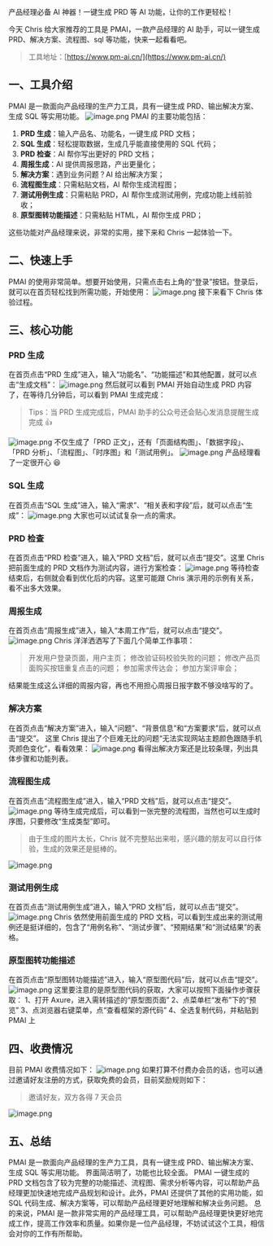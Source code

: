 产品经理必备 AI 神器！一键生成 PRD 等 AI 功能，让你的工作更轻松！

今天 Chris 给大家推荐的工具是 PMAI，一款产品经理的 AI 助手，可以一键生成 PRD、解决方案、流程图、sql 等功能，快来一起看看吧。

> 工具地址：[https://www.pm-ai.cn/](https://www.pm-ai.cn/)

## 一、工具介绍

PMAI 是一款面向产品经理的生产力工具，具有一键生成 PRD、输出解决方案、生成 SQL 等实用功能。
![image.png](https://cdn.nlark.com/yuque/0/2023/png/186051/1687786292155-d4ad0f20-225f-4fde-b80b-648c48d13855.png#averageHue=%231f1e2d&clientId=u20ba56d2-3b47-4&from=paste&height=1782&id=uc5f4dffd&originHeight=1782&originWidth=3572&originalType=binary&ratio=1&rotation=0&showTitle=false&size=818592&status=done&style=none&taskId=u2e6d083a-ccf1-493e-8611-5de2b0e84d6&title=&width=3572)
PMAI 的主要功能包括：

1. **PRD 生成**：输入产品名、功能名，一键生成 PRD 文档；
2. **SQL 生成**：轻松提取数据，生成几乎能直接使用的 SQL 代码；
3. **PRD 检查**：AI 帮你写出更好的 PRD 文档；
4. **周报生成**：AI 提供周报思路，产出更量化；
5. **解决方案**：遇到业务问题？AI 给出解决方案；
6. **流程图生成**：只需粘贴文档，AI 帮你生成流程图；
7. **测试用例生成**：只需粘贴 PRD，AI 帮你生成测试用例，完成功能上线前验收；
8. **原型图转功能描述**：只需粘贴 HTML，AI 帮你生成 PRD；

这些功能对产品经理来说，非常的实用，接下来和 Chris 一起体验一下。

## 二、快速上手

PMAI 的使用非常简单。想要开始使用，只需点击右上角的“登录”按钮。登录后，就可以在首页轻松找到所需功能，开始使用：
![image.png](https://cdn.nlark.com/yuque/0/2023/png/186051/1687786292155-d4ad0f20-225f-4fde-b80b-648c48d13855.png#averageHue=%231f1e2d&clientId=u20ba56d2-3b47-4&from=paste&height=1782&id=xmhzS&originHeight=1782&originWidth=3572&originalType=binary&ratio=1&rotation=0&showTitle=false&size=818592&status=done&style=none&taskId=u2e6d083a-ccf1-493e-8611-5de2b0e84d6&title=&width=3572)
接下来看下 Chris 体验过程。

## 三、核心功能

### PRD 生成

在首页点击“PRD 生成”进入，输入“功能名”、“功能描述”和其他配置，就可以点击“生成文档”：
![image.png](https://cdn.nlark.com/yuque/0/2023/png/186051/1687787001039-977d6708-e8d1-4963-9b75-f82efe67aeab.png#averageHue=%23333456&clientId=u9c6b3584-4f99-4&from=paste&height=1590&id=u81af9a64&originHeight=1590&originWidth=3548&originalType=binary&ratio=1&rotation=0&showTitle=false&size=308791&status=done&style=none&taskId=u2164b602-4fb0-4f54-a88c-721457e109d&title=&width=3548)
然后就可以看到 PMAI 开始自动生成 PRD 内容了，在等待几分钟后，可以看到 PMAI 生成完成：

> Tips：当 PRD 生成完成后，PMAI 助手的公众号还会贴心发消息提醒生成完成 👍

![image.png](https://cdn.nlark.com/yuque/0/2023/png/186051/1687787660885-c025e99c-27cf-4297-8e8d-fda708bf29c0.png#averageHue=%233b3b5d&clientId=u9c6b3584-4f99-4&from=paste&height=1640&id=u54645150&originHeight=1640&originWidth=3550&originalType=binary&ratio=1&rotation=0&showTitle=false&size=620189&status=done&style=none&taskId=u8db70706-26bd-49a2-b20f-417124ac549&title=&width=3550)
不仅生成了「PRD 正文」，还有「页面结构图」、「数据字段」、「PRD 分析」、「流程图」、「时序图」和「测试用例」。
![image.png](https://cdn.nlark.com/yuque/0/2023/png/186051/1687787749936-5620dfc8-3f49-4d3b-a60d-883f579a9e8e.png#averageHue=%23383956&clientId=u9c6b3584-4f99-4&from=paste&height=1712&id=u94fa5d1d&originHeight=1712&originWidth=3254&originalType=binary&ratio=1&rotation=0&showTitle=false&size=1758103&status=done&style=none&taskId=u72facac5-ffe5-4d30-a355-02421b96f8d&title=&width=3254)
产品经理看了一定很开心 😆

### SQL 生成

在首页点击“SQL 生成”进入，输入“需求”、“相关表和字段”后，就可以点击“生成”：
![image.png](https://cdn.nlark.com/yuque/0/2023/png/186051/1687787980847-6690f26d-475b-48d9-a98f-a0ad0bbb05da.png#averageHue=%233b3c5d&clientId=u9c6b3584-4f99-4&from=paste&height=1512&id=u96211a89&originHeight=1512&originWidth=3516&originalType=binary&ratio=1&rotation=0&showTitle=false&size=343101&status=done&style=none&taskId=ue842bdd0-1480-496d-8fd0-eef620be5ad&title=&width=3516)
大家也可以试试复杂一点的需求。

### PRD 检查

在首页点击“PRD 检查”进入，输入“PRD 文档”后，就可以点击“提交”。这里 Chris 把前面生成的 PRD 文档作为测试内容，进行方案检查：
![image.png](https://cdn.nlark.com/yuque/0/2023/png/186051/1687788470211-f0d1afcd-5635-4e0b-a75f-d2f7506e6452.png#averageHue=%2337395a&clientId=u9c6b3584-4f99-4&from=paste&height=1760&id=u810552ce&originHeight=1760&originWidth=3560&originalType=binary&ratio=1&rotation=0&showTitle=false&size=693675&status=done&style=none&taskId=ub7821666-87c0-49c8-aa6f-33b81d44000&title=&width=3560)
等待检查结束后，右侧就会看到优化后的内容。这里可能跟 Chris 演示用的示例有关系，看不出多大效果。

### 周报生成

在首页点击“周报生成”进入，输入“本周工作”后，就可以点击“提交”。
![image.png](https://cdn.nlark.com/yuque/0/2023/png/186051/1687788683287-645988ba-3942-4630-aa11-5b9358733fa3.png#averageHue=%233a3a5c&clientId=u9c6b3584-4f99-4&from=paste&height=1734&id=u7a00ece5&originHeight=1734&originWidth=3560&originalType=binary&ratio=1&rotation=0&showTitle=false&size=673045&status=done&style=none&taskId=u14fcabe7-a6de-4133-962e-ca6c6346b5f&title=&width=3560)
Chris 洋洋洒洒写了下面几个简单工作事项：

> 开发用户登录页面，用户主页；
> 修改验证码校验失败的问题；
> 修改产品页面购买按钮重复点击的问题；
> 参加需求传达会；
> 参加方案评审会；

结果能生成这么详细的周报内容，再也不用担心周报日报字数不够没啥写的了。

### 解决方案

在首页点击“解决方案”进入，输入“问题”、“背景信息”和“方案要求”后，就可以点击“提交”。
这里 Chris 提出了个巨难无比的问题“无法实现网站主题颜色跟随手机壳颜色变化”，看看效果：
![image.png](https://cdn.nlark.com/yuque/0/2023/png/186051/1687789108227-a459cacb-0560-49d9-b990-502936eb205e.png#averageHue=%2339395b&clientId=u9c6b3584-4f99-4&from=paste&height=1774&id=u2ecba379&originHeight=1774&originWidth=3574&originalType=binary&ratio=1&rotation=0&showTitle=false&size=738039&status=done&style=none&taskId=ua5e8cf8a-9e89-4105-9059-dba713fcd91&title=&width=3574)
看得出解决方案还是比较条理，列出具体步骤和功能列表。

### 流程图生成

在首页点击“流程图生成”进入，输入“PRD 文档”后，就可以点击“提交”。
![image.png](https://cdn.nlark.com/yuque/0/2023/png/186051/1687789326789-f33fea40-f49a-43e2-84d1-ac07d43fce35.png#averageHue=%23545576&clientId=u9c6b3584-4f99-4&from=paste&height=1380&id=u222c0b16&originHeight=1380&originWidth=2210&originalType=binary&ratio=1&rotation=0&showTitle=false&size=417681&status=done&style=none&taskId=u02035995-4eec-411f-995b-384cc56fd60&title=&width=2210)
等待生成完成后，可以看到一张完整的流程图，当然也可以生成时序图，只要修改“生成类型”即可。

> 由于生成的图片太长，Chris 就不完整贴出来啦，感兴趣的朋友可以自行体验，生成的效果还是挺棒的。

![image.png](https://cdn.nlark.com/yuque/0/2023/png/186051/1687789534911-993319c1-b5b3-40b0-b762-57aad28466a3.png#averageHue=%23f6f7f7&clientId=u9c6b3584-4f99-4&from=paste&height=1766&id=ua65016f0&originHeight=1766&originWidth=3578&originalType=binary&ratio=1&rotation=0&showTitle=false&size=202924&status=done&style=none&taskId=u101ea9a3-56b7-4002-8ffc-46b0a8257ec&title=&width=3578)

### 测试用例生成

在首页点击“测试用例生成”进入，输入“PRD 文档”后，就可以点击“提交”。
![image.png](https://cdn.nlark.com/yuque/0/2023/png/186051/1687789655750-50f7a5b4-bc1f-4538-90ca-74f3bce6e2bb.png#averageHue=%233c3c5d&clientId=u9c6b3584-4f99-4&from=paste&height=1732&id=u81dee8db&originHeight=1732&originWidth=3560&originalType=binary&ratio=1&rotation=0&showTitle=false&size=747268&status=done&style=none&taskId=u5fc25529-4e96-43e4-9179-10f46cff9ec&title=&width=3560)
Chris 依然使用前面生成的 PRD 文档，可以看到生成出来的测试用例还是挺详细的，包含了“用例名称”、“测试步骤”、“预期结果”和“测试结果”的表格。

### 原型图转功能描述

在首页点击“原型图转功能描述”进入，输入“原型图代码”后，就可以点击“提交”。
![image.png](https://cdn.nlark.com/yuque/0/2023/png/186051/1687789866823-af892e2e-c71f-4183-8066-fd5a29be2d55.png#averageHue=%2338395a&clientId=u9c6b3584-4f99-4&from=paste&height=1784&id=u27b88975&originHeight=1784&originWidth=3500&originalType=binary&ratio=1&rotation=0&showTitle=false&size=694262&status=done&style=none&taskId=u55d83cee-4c5e-497b-b76c-76438817323&title=&width=3500)
这里要注意的是原型图代码的获取，大家可以按照下面操作步骤获取：
1、打开 Axure，进入需转描述的“原型图页面”
2、点菜单栏“发布”下的“预览”
3、点浏览器右键菜单，点“查看框架的源代码”
4、全选复制代码，并粘贴到 PMAI 上

## 四、收费情况

目前 PMAI 收费情况如下：
![image.png](https://cdn.nlark.com/yuque/0/2023/png/186051/1687789969269-9b75a70f-5069-4a52-998d-73073c3f62c6.png#averageHue=%23252535&clientId=u9c6b3584-4f99-4&from=paste&height=543&id=u9f85fc37&originHeight=1282&originWidth=1230&originalType=binary&ratio=1&rotation=0&showTitle=false&size=368104&status=done&style=none&taskId=ub2531158-cbf3-4e7c-ad86-1cc75cdffea&title=&width=521)
如果打算不付费办会员的话，也可以通过邀请好友注册的方式，获取免费的会员，目前奖励规则如下：

> 邀请好友，双方各得 7 天会员

![image.png](https://cdn.nlark.com/yuque/0/2023/png/186051/1687790069675-951440fc-bc2e-4772-ad50-0a93f1b71bf6.png#averageHue=%23eadd5e&clientId=u9c6b3584-4f99-4&from=paste&height=828&id=uff134330&originHeight=828&originWidth=1398&originalType=binary&ratio=1&rotation=0&showTitle=false&size=134261&status=done&style=none&taskId=uab058ed2-2af6-47fc-93f4-782a19862f1&title=&width=1398)

## 五、总结

PMAI 是一款面向产品经理的生产力工具，具有一键生成 PRD、输出解决方案、生成 SQL 等实用功能。 界面简洁明了，功能也比较全面。
PMAI 一键生成的 PRD 文档包含了较为完整的功能描述、流程图、需求分析等内容，可以帮助产品经理更加快速地完成产品规划和设计。此外，PMAI 还提供了其他的实用功能，如 SQL 代码生成、解决方案等，可以帮助产品经理更好地理解和解决业务问题。
总的来说，PMAI 是一款非常实用的产品经理工具，可以帮助产品经理更快更好地完成工作，提高工作效率和质量。如果你是一位产品经理，不妨试试这个工具，相信会对你的工作有所帮助。

